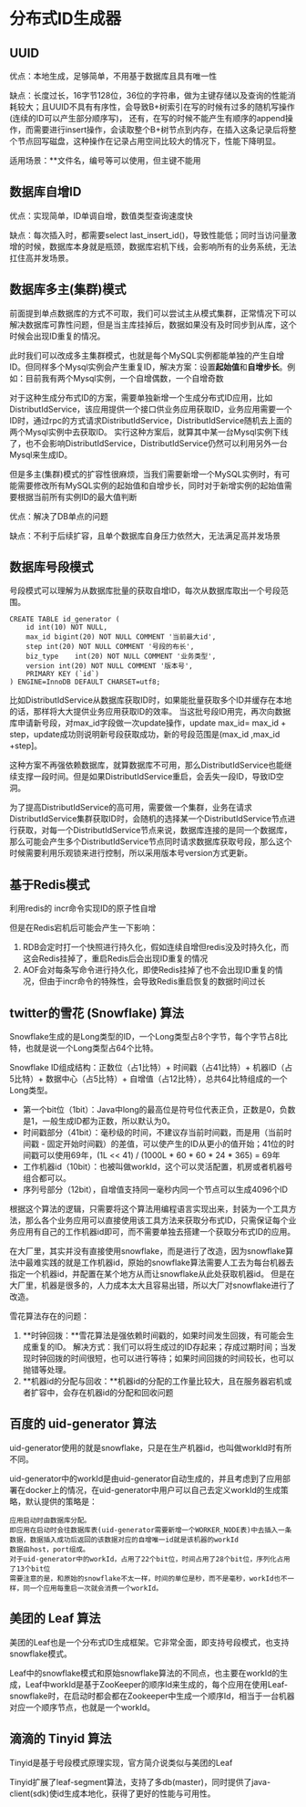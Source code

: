 # 分布式ID生成器

## UUID

优点：本地生成，足够简单，不用基于数据库且具有唯一性

缺点：长度过长，16字节128位，36位的字符串，做为主键存储以及查询的性能消耗较大；且UUID不具有有序性，会导致B+树索引在写的时候有过多的随机写操作 (连续的ID可以产生部分顺序写)，
还有，在写的时候不能产生有顺序的append操作，而需要进行insert操作，会读取整个B+树节点到内存，在插入这条记录后将整个节点回写磁盘，这种操作在记录占用空间比较大的情况下，性能下降明显。

适用场景：**文件名，编号等可以使用，但主键不能用

## 数据库自增ID

优点：实现简单，ID单调自增，数值类型查询速度快

缺点：每次插入时，都需要select last_insert_id()，导致性能低；同时当访问量激增的时候，数据库本身就是瓶颈，数据库宕机下线，会影响所有的业务系统，无法扛住高并发场景。

## 数据库多主(集群)模式

前面提到单点数据库的方式不可取，我们可以尝试主从模式集群，正常情况下可以解决数据库可靠性问题，但是当主库挂掉后，数据如果没有及时同步到从库，这个时候会出现ID重复的情况。

此时我们可以改成多主集群模式，也就是每个MySQL实例都能单独的产生自增ID。但同样多个Mysql实例会产生重复ID，解决方案：设置**起始值**和**自增步长**。例如：目前我有两个Mysql实例，一个自增偶数，一个自增奇数

对于这种生成分布式ID的方案，需要单独新增一个生成分布式ID应用，比如DistributIdService，该应用提供一个接口供业务应用获取ID，业务应用需要一个ID时，通过rpc的方式请求DistributIdService，DistributIdService随机去上面的两个Mysql实例中去获取ID。
实行这种方案后，就算其中某一台Mysql实例下线了，也不会影响DistributIdService，DistributIdService仍然可以利用另外一台Mysql来生成ID。

但是多主(集群)模式的扩容性很麻烦，当我们需要新增一个MySQL实例时，有可能需要修改所有MySQL实例的起始值和自增步长，同时对于新增实例的起始值需要根据当前所有实例ID的最大值判断

优点：解决了DB单点的问题

缺点：不利于后续扩容，且单个数据库自身压力依然大，无法满足高并发场景

## 数据库号段模式

号段模式可以理解为从数据库批量的获取自增ID，每次从数据库取出一个号段范围。

    CREATE TABLE id_generator (
        id int(10) NOT NULL,
        max_id bigint(20) NOT NULL COMMENT '当前最大id',
        step int(20) NOT NULL COMMENT '号段的布长',
        biz_type    int(20) NOT NULL COMMENT '业务类型',
        version int(20) NOT NULL COMMENT '版本号',
        PRIMARY KEY (`id`)
    ) ENGINE=InnoDB DEFAULT CHARSET=utf8;
    

比如DistributIdService从数据库获取ID时，如果能批量获取多个ID并缓存在本地的话，那样将大大提供业务应用获取ID的效率。
当这批号段ID用完，再次向数据库申请新号段，对max_id字段做一次update操作，update max_id= max_id + step，update成功则说明新号段获取成功，新的号段范围是(max_id ,max_id +step]。

这种方案不再强依赖数据库，就算数据库不可用，那么DistributIdService也能继续支撑一段时间。但是如果DistributIdService重启，会丢失一段ID，导致ID空洞。

为了提高DistributIdService的高可用，需要做一个集群，业务在请求DistributIdService集群获取ID时，会随机的选择某一个DistributIdService节点进行获取，对每一个DistributIdService节点来说，数据库连接的是同一个数据库，那么可能会产生多个DistributIdService节点同时请求数据库获取号段，那么这个时候需要利用乐观锁来进行控制，所以采用版本号version方式更新。

## 基于Redis模式

利用redis的 incr命令实现ID的原子性自增

但是在Redis宕机后可能会产生一下影响：
1. RDB会定时打一个快照进行持久化，假如连续自增但redis没及时持久化，而这会Redis挂掉了，重启Redis后会出现ID重复的情况
2. AOF会对每条写命令进行持久化，即使Redis挂掉了也不会出现ID重复的情况，但由于incr命令的特殊性，会导致Redis重启恢复的数据时间过长

## twitter的雪花 (Snowflake) 算法

Snowflake生成的是Long类型的ID，一个Long类型占8个字节，每个字节占8比特，也就是说一个Long类型占64个比特。

Snowflake ID组成结构：正数位（占1比特）+ 时间戳（占41比特）+ 机器ID（占5比特）+ 数据中心（占5比特）+ 自增值（占12比特），总共64比特组成的一个Long类型。

* 第一个bit位（1bit）：Java中long的最高位是符号位代表正负，正数是0，负数是1，一般生成ID都为正数，所以默认为0。
* 时间戳部分（41bit）：毫秒级的时间，不建议存当前时间戳，而是用（当前时间戳 - 固定开始时间戳）的差值，可以使产生的ID从更小的值开始；41位的时间戳可以使用69年，(1L << 41) / (1000L * 60 * 60 * 24 * 365) = 69年
* 工作机器id（10bit）：也被叫做workId，这个可以灵活配置，机房或者机器号组合都可以。
* 序列号部分（12bit），自增值支持同一毫秒内同一个节点可以生成4096个ID

根据这个算法的逻辑，只需要将这个算法用编程语言实现出来，封装为一个工具方法，那么各个业务应用可以直接使用该工具方法来获取分布式ID，只需保证每个业务应用有自己的工作机器id即可，而不需要单独去搭建一个获取分布式ID的应用。

在大厂里，其实并没有直接使用snowflake，而是进行了改造，因为snowflake算法中最难实践的就是工作机器id，原始的snowflake算法需要人工去为每台机器去指定一个机器id，并配置在某个地方从而让snowflake从此处获取机器id。
但是在大厂里，机器是很多的，人力成本太大且容易出错，所以大厂对snowflake进行了改造。

雪花算法存在的问题：
1. **时钟回拨：**雪花算法是强依赖时间戳的，如果时间发生回拨，有可能会生成重复的ID。
    解决方式：我们可以将生成过的ID存起来；存成过期时间；当发现时钟回拨的时间很短，也可以进行等待；如果时间回拨的时间较长，也可以抛错等处理。
2. **机器id的分配与回收：**机器id的分配的工作量比较大，且在服务器宕机或者扩容中，会存在机器id的分配和回收问题

## 百度的 uid-generator 算法

uid-generator使用的就是snowflake，只是在生产机器id，也叫做workId时有所不同。

uid-generator中的workId是由uid-generator自动生成的，并且考虑到了应用部署在docker上的情况，在uid-generator中用户可以自己去定义workId的生成策略，默认提供的策略是：
      
    应用启动时由数据库分配。
    即应用在启动时会往数据库表(uid-generator需要新增一个WORKER_NODE表)中去插入一条数据，数据插入成功后返回的该数据对应的自增唯一id就是该机器的workId
    数据由host，port组成。
    对于uid-generator中的workId，占用了22个bit位，时间占用了28个bit位，序列化占用了13个bit位
    需要注意的是，和原始的snowflake不太一样，时间的单位是秒，而不是毫秒，workId也不一样，同一个应用每重启一次就会消费一个workId。

## 美团的 Leaf 算法

美团的Leaf也是一个分布式ID生成框架。它非常全面，即支持号段模式，也支持snowflake模式。

Leaf中的snowflake模式和原始snowflake算法的不同点，也主要在workId的生成，Leaf中workId是基于ZooKeeper的顺序Id来生成的，每个应用在使用Leaf-snowflake时，在启动时都会都在Zookeeper中生成一个顺序Id，相当于一台机器对应一个顺序节点，也就是一个workId。

## 滴滴的 Tinyid 算法

Tinyid是基于号段模式原理实现，官方简介说类似与美团的Leaf

Tinyid扩展了leaf-segment算法，支持了多db(master)，同时提供了java-client(sdk)使id生成本地化，获得了更好的性能与可用性。

